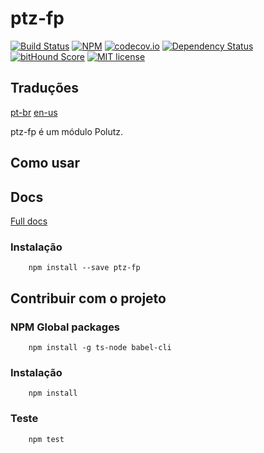 # ptz-fp

[![Build Status](https://travis-ci.org/polutz/ptz-fp.svg)](https://travis-ci.org/polutz/ptz-fp)
[![NPM](https://img.shields.io/npm/v/ptz-fp.svg)](https://www.npmjs.com/package/ptz-fp)
[![codecov.io](http://codecov.io/github/polutz/ptz-fp/coverage.svg)](http://codecov.io/github/polutz/ptz-fp)
[![Dependency Status](https://gemnasium.com/polutz/ptz-fp.svg)](https://gemnasium.com/polutz/ptz-fp)
[![bitHound Score](https://www.bithound.io/github/gotwarlost/istanbul/badges/score.svg)](https://www.bithound.io/github/polutz/ptz-fp)
[![MIT license](http://img.shields.io/badge/license-MIT-brightgreen.svg)](http://opensource.org/licenses/MIT)

## Traduções
[pt-br](https://github.com/polutz/ptz-fp/blob/master/README.pt-br.md)
[en-us](https://github.com/polutz/ptz-fp/blob/master/README.md)

ptz-fp é um módulo Polutz.


## Como usar

## Docs
[Full docs](https://polutz.github.io/ptz-fp/)

### Instalação
```
    npm install --save ptz-fp
```

## Contribuir com o projeto

### NPM Global packages
```
    npm install -g ts-node babel-cli
```

### Instalação
```
    npm install   
```

### Teste
```
    npm test
```

